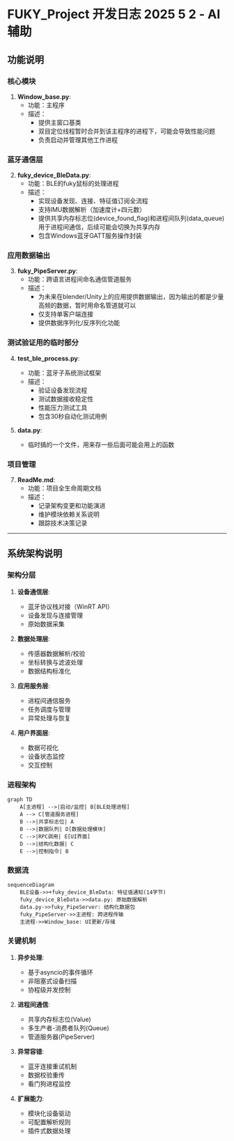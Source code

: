 # FUKY_Project 开发日志 2025 5 2 - AI辅助

## 功能说明

### 核心模块
1. **Window_base.py**:  
   - 功能：主程序
   - 描述：
     - 提供主窗口基类
     - 双目定位线程暂时合并到该主程序的进程下，可能会导致性能问题
     - 负责启动并管理其他工作进程
### 蓝牙通信层
2. **fuky_device_BleData.py**:  
   - 功能：BLE的fuky鼠标的处理进程
   - 描述：
     - 实现设备发现、连接、特征值订阅全流程
     - 支持IMU数据解析（加速度计+四元数）
     - 提供共享内存标志位(device_found_flag)和进程间队列(data_queue)用于进程间通信，后续可能会切换为共享内存
     - 包含Windows蓝牙GATT服务操作封装


### 应用数据输出
3. **fuky_PipeServer.py**:  
   - 功能：跨语言进程间命名通信管道服务
   - 描述：
     - 为未来在blender/Unity上的应用提供数据输出，因为输出的都是少量高频的数据，暂时用命名管道就可以
     - 仅支持单客户端连接
     - 提供数据序列化/反序列化功能

### 测试验证用的临时部分
4. **test_ble_process.py**:  
   - 功能：蓝牙子系统测试框架
   - 描述：
     - 验证设备发现流程
     - 测试数据接收稳定性
     - 性能压力测试工具
     - 包含30秒自动化测试用例

5. **data.py**:  
   -  临时搞的一个文件，用来存一些后面可能会用上的函数

### 项目管理
7. **ReadMe.md**:  
   - 功能：项目全生命周期文档
   - 描述：
     - 记录架构变更和功能演进
     - 维护模块依赖关系说明
     - 跟踪技术决策记录

---

## 系统架构说明

### 架构分层
1. **设备通信层**:
   - 蓝牙协议栈对接（WinRT API）
   - 设备发现与连接管理
   - 原始数据采集

2. **数据处理层**:
   - 传感器数据解析/校验
   - 坐标转换与滤波处理
   - 数据结构标准化

3. **应用服务层**:
   - 进程间通信服务
   - 任务调度与管理
   - 异常处理与恢复

4. **用户界面层**:
   - 数据可视化
   - 设备状态监控
   - 交互控制

### 进程架构
```mermaid
graph TD
    A[主进程] -->|启动/监控| B[BLE处理进程]
    A --> C[管道服务进程]
    B -->|共享标志位| A
    B -->|数据队列| D[数据处理模块]
    C -->|RPC调用| E[UI界面]
    D -->|结构化数据| C
    E -->|控制指令| B
```

### 数据流
```mermaid
sequenceDiagram
    BLE设备->>+fuky_device_BleData: 特征值通知(14字节)
    fuky_device_BleData->>data.py: 原始数据解析
    data.py->>fuky_PipeServer: 结构化数据包
    fuky_PipeServer->>主进程: 跨进程传输
    主进程->>Window_base: UI更新/存储
```

### 关键机制
1. **异步处理**:
   - 基于asyncio的事件循环
   - 非阻塞式设备扫描
   - 协程级并发控制

2. **进程间通信**:
   - 共享内存标志位(Value)
   - 多生产者-消费者队列(Queue)
   - 管道服务器(PipeServer)

3. **异常容错**:
   - 蓝牙连接重试机制
   - 数据校验重传
   - 看门狗进程监控

4. **扩展能力**:
   - 模块化设备驱动
   - 可配置解析规则
   - 插件式数据处理
